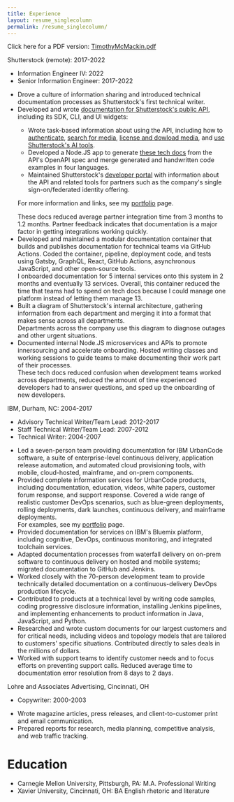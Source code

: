 ```yaml
---
title: Experience
layout: resume_singlecolumn
permalink: /resume_singlecolumn/
---
```


Click here for a PDF version: [TimothyMcMackin.pdf](/assets/TimothyMcMackin.pdf)

<div class="company">Shutterstock (remote): 2017-2022</div>
<ul class="roles">
<li>Information Engineer IV: 2022</li>
<li>Senior Information Engineer: 2017-2022</li>
</ul>

<ul class="experience">
<li>
<div class="experienceActionBullet">
Drove a culture of information sharing and introduced technical documentation processes as Shutterstock's first technical writer.
</div>
</li>

<li>
<div class="experienceActionBullet">
Developed and wrote <a href="https://api-reference.shutterstock.com/" target="_blank">documentation for Shutterstock's public API</a>, including its SDK, CLI, and UI widgets:

<ul>
<li>
Wrote task-based information about using the API, including how to <a href="https://api-reference.shutterstock.com/#authentication" target="_blank">authenticate</a>, <a href="https://api-reference.shutterstock.com/#searching-for-media" target="_blank">search for media</a>, <a href="https://api-reference.shutterstock.com/#licensing-and-downloading" target="_blank">license and dowload media</a>, and <a href="https://api-reference.shutterstock.com/#searching-for-media-computer-vision-search" target="_blank">use Shutterstock's AI tools</a>.
</li>
<li>
Developed a Node.JS app to generate <a href="https://api-reference.shutterstock.com/" target="_blank">these tech docs</a> from the API's OpenAPI spec and merge generated and handwritten code examples in four languages.
</li>
<li>
Maintained Shutterstock's <a href="https://www.shutterstock.com/developers/documentation" target="_blank">developer portal</a> with information about the API and related tools for partners such as the company's single sign-on/federated identity offering.
</li>
</ul>

For more information and links, see my <a href="./portfolio">portfolio</a> page.
</div>
<div class="experienceResultBullet">
These docs reduced average partner integration time from 3 months to 1.2 months.
Partner feedback indicates that documentation is a major factor in getting integrations working quickly.
</div>
</li>

<li>
<div class="experienceActionBullet">
Developed and maintained a modular documentation container that builds and publishes documentation for technical teams via GitHub Actions.
Coded the container, pipeline, deployment code, and tests using Gatsby, GraphQL, React, GitHub Actions, asynchronous JavaScript, and other open-source tools.
</div>
<div class="experienceResultBullet">
I onboarded documentation for 5 internal services onto this system in 2 months and eventually 13 services.
Overall, this container reduced the time that teams had to spend on tech docs because I could manage one platform instead of letting them manage 13.
</div>
</li>

<li>
<div class="experienceActionBullet">
Built a diagram of Shutterstock's internal architecture, gathering information from each department and merging it into a format that makes sense across all departments.
</div>
<div class="experienceResultBullet">
Departments across the company use this diagram to diagnose outages and other urgent situations.
</div>
</li>

<li>
<div class="experienceActionBullet">
Documented internal Node.JS microservices and APIs to promote innersourcing and accelerate onboarding.
Hosted writing classes and working sessions to guide teams to make documenting their work part of their processes.
</div>
<div class="experienceResultBullet">
These tech docs reduced confusion when development teams worked across departments, reduced the amount of time experienced developers had to answer questions, and sped up the onboarding of new developers.
</div>
</li>
</ul>

<div class="company">IBM, Durham, NC: 2004-2017</div>
<ul class="roles">
<li>Advisory Technical Writer/Team Lead: 2012-2017</li>
<li>Staff Technical Writer/Team Lead: 2007-2012</li>
<li>Technical Writer: 2004-2007</li>
</ul>

<ul class="experience">
<li>
<div class="experienceActionBullet">Led a seven-person team providing documentation for IBM UrbanCode software, a suite of enterprise-level continuous delivery, application release automation, and automated cloud provisioning tools, with mobile, cloud-hosted, mainframe, and on-prem components.
</div>
</li>
<li>
<div class="experienceActionBullet">Provided complete information services for UrbanCode products, including documentation, education, videos, white papers, customer forum response, and support response.
Covered a wide range of realistic customer DevOps scenarios, such as blue-green deployments, rolling deployments, dark launches, continuous delivery, and mainframe deployments.
</div>
<div class="experienceActionBullet">
For examples, see my <a href="./portfolio">portfolio</a> page.
</div>
</li>
<li>
<div class="experienceActionBullet">Provided documentation for services on IBM's Bluemix platform, including cognitive, DevOps, continuous monitoring, and integrated toolchain services.
</div>
</li>
<li>
<div class="experienceActionBullet">Adapted documentation processes from waterfall delivery on on-prem software to continuous delivery on hosted and mobile systems; migrated documentation to GitHub and Jenkins.
</div>
</li>
<li>
<div class="experienceActionBullet">Worked closely with the 70-person development team to provide technically detailed documentation on a continuous-delivery DevOps production lifecycle.
</div>
</li>
<li>
<div class="experienceActionBullet">Contributed to products at a technical level by writing code samples, coding progressive disclosure information, installing Jenkins pipelines, and implementing enhancements to product information in Java, JavaScript, and Python.
</div>
</li>
<li>
<div class="experienceActionBullet">Researched and wrote custom documents for our largest customers and for critical needs, including videos and topology models that are tailored to customers' specific situations.
Contributed directly to sales deals in the millions of dollars.
</div>
</li>
<li>
<div class="experienceActionBullet">Worked with support teams to identify customer needs and to focus efforts on preventing support calls.
Reduced average time to documentation error resolution from 8 days to 2 days.
</div>
</li>
</ul>

<div class="company">Lohre and Associates Advertising, Cincinnati, OH</div>
<ul class="roles">
<li>Copywriter: 2000-2003</li>
</ul>

<ul class="experience">
<li>
<div class="experienceActionBullet">Wrote magazine articles, press releases, and client-to-customer print and email communication.
</div>
</li>
<li>
<div class="experienceActionBullet">Prepared reports for research, media planning, competitive analysis, and web traffic tracking.
</div>
</li>
</ul>

<h1>Education</h1>

<ul class="roles">
<li>Carnegie Mellon University, Pittsburgh, PA: M.A. Professional Writing</li>
<li>Xavier University, Cincinnati, OH: BA English rhetoric and literature</li>
</ul>